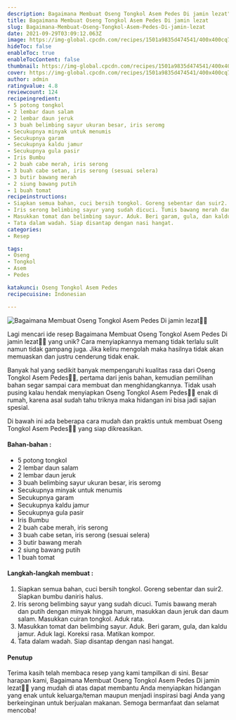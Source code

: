 ```yaml
---
description: Bagaimana Membuat Oseng Tongkol Asem Pedes Di jamin lezat"
title: Bagaimana Membuat Oseng Tongkol Asem Pedes Di jamin lezat
slug: Bagaimana-Membuat-Oseng-Tongkol-Asem-Pedes-Di-jamin-lezat
date: 2021-09-29T03:09:12.063Z
image: https://img-global.cpcdn.com/recipes/1501a9835d474541/400x400cq70/photo.jpg
hideToc: false
enableToc: true
enableTocContent: false
thumbnail: https://img-global.cpcdn.com/recipes/1501a9835d474541/400x400cq70/photo.jpg
cover: https://img-global.cpcdn.com/recipes/1501a9835d474541/400x400cq70/photo.jpg
author: admin
ratingvalue: 4.8
reviewcount: 124
recipeingredient:
- 5 potong tongkol
- 2 lembar daun salam
- 2 lembar daun jeruk
- 3 buah belimbing sayur ukuran besar, iris seromg
- Secukupnya minyak untuk menumis
- Secukupnya garam
- Secukupnya kaldu jamur
- Secukupnya gula pasir
- Iris Bumbu
- 2 buah cabe merah, iris serong
- 3 buah cabe setan, iris serong (sesuai selera)
- 3 butir bawang merah
- 2 siung bawang putih
- 1 buah tomat
recipeinstructions:
- Siapkan semua bahan, cuci bersih tongkol. Goreng sebentar dan suir2. Siapkan bumbu daniris halus.
- Iris serong belimbing sayur yang sudah dicuci. Tumis bawang merah dan putih dengan minyak hingga harum, masukkan daun jeruk dan daum salam. Masukkan cuiran tongkol. Aduk rata.
- Masukkan tomat dan belimbing sayur. Aduk. Beri garam, gula, dan kaldu jamur. Aduk lagi. Koreksi rasa. Matikan kompor.
- Tata dalam wadah. Siap disantap dengan nasi hangat.
categories:
- Resep

tags:
- Oseng
- Tongkol
- Asem
- Pedes

katakunci: Oseng Tongkol Asem Pedes
recipecuisine: Indonesian

---
```


![Bagaimana Membuat Oseng Tongkol Asem Pedes Di jamin lezat👩‍🍳](https://img-global.cpcdn.com/recipes/1501a9835d474541/400x400cq70/photo.jpg)

Lagi mencari ide resep Bagaimana Membuat Oseng Tongkol Asem Pedes Di jamin lezat👩‍🍳 yang unik? Cara menyiapkannya memang tidak terlalu sulit namun tidak gampang juga. Jika keliru mengolah maka hasilnya tidak akan memuaskan dan justru cenderung tidak enak.

Banyak hal yang sedikit banyak mempengaruhi kualitas rasa dari Oseng Tongkol Asem Pedes👩‍🍳, pertama dari jenis bahan, kemudian pemilihan bahan segar sampai cara membuat dan menghidangkannya. Tidak usah pusing kalau hendak menyiapkan Oseng Tongkol Asem Pedes👩‍🍳 enak di rumah, karena asal sudah tahu triknya maka hidangan ini bisa jadi sajian spesial.

Di bawah ini ada beberapa cara mudah dan praktis untuk membuat Oseng Tongkol Asem Pedes👩‍🍳 yang siap dikreasikan.

<!--inarticleads1-->

#### Bahan-bahan :

- 5 potong tongkol
- 2 lembar daun salam
- 2 lembar daun jeruk
- 3 buah belimbing sayur ukuran besar, iris seromg
- Secukupnya minyak untuk menumis
- Secukupnya garam
- Secukupnya kaldu jamur
- Secukupnya gula pasir
- Iris Bumbu
- 2 buah cabe merah, iris serong
- 3 buah cabe setan, iris serong (sesuai selera)
- 3 butir bawang merah
- 2 siung bawang putih
- 1 buah tomat

<!--inarticleads2-->

#### Langkah-langkah membuat :

1. Siapkan semua bahan, cuci bersih tongkol. Goreng sebentar dan suir2. Siapkan bumbu daniris halus.
1. Iris serong belimbing sayur yang sudah dicuci. Tumis bawang merah dan putih dengan minyak hingga harum, masukkan daun jeruk dan daum salam. Masukkan cuiran tongkol. Aduk rata.
1. Masukkan tomat dan belimbing sayur. Aduk. Beri garam, gula, dan kaldu jamur. Aduk lagi. Koreksi rasa. Matikan kompor.
1. Tata dalam wadah. Siap disantap dengan nasi hangat.

#### Penutup

Terima kasih telah membaca resep yang kami tampilkan di sini. Besar harapan kami, Bagaimana Membuat Oseng Tongkol Asem Pedes Di jamin lezat👩‍🍳 yang mudah di atas dapat membantu Anda menyiapkan hidangan yang enak untuk keluarga/teman maupun menjadi inspirasi bagi Anda yang berkeinginan untuk berjualan makanan. Semoga bermanfaat dan selamat mencoba!